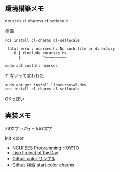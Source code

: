 
## 環境構築メモ

ncurses
cl-charms
cl-setlocale

準備

```
ros install cl-charms cl-setlocale

 fatal error: ncurses.h: No such file or directory
    6 | #include <ncurses.h>
      |          ^~~~~~~~~~~
```

```
sudo apt install ncurses
```
↑ ないって言われた

```
sudo apt-get install libncursesw5-dev
ros install cl-charms cl-setlocale
```

OKっぽい

## 実装メモ

79文字 × 7行 = 553文字

init_color

* [NCURSES Programming HOWTO](https://tldp.org/HOWTO/NCURSES-Programming-HOWTO/index.html)
* [Lisp Project of the Day](https://40ants.com/lisp-project-of-the-day/2020/05/0059-cl-ncurses.html)
* [Github color サンプル](https://github.com/nickhuber327/Programming/blob/fd991483a9b34729d27f86516bd704e579e072a9/Clisp/charms/clim-charms.lisp)
* [Github 検索 start-color charms](https://github.com/search?l=Common+Lisp&q=start-color+charms&type=Code)


